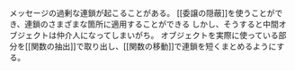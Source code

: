 メッセージの過剰な連鎖が起こることがある。
[[委譲の隠蔽]]を使うことができ、連鎖のさまざまな箇所に適用することができる
しかし、そうすると中間オブジェクトは仲介人になってしまいがち。
オブジェクトを実際に使っている部分を[[関数の抽出]]で取り出し、[[関数の移動]]で連鎖を短くまとめるようにする。

